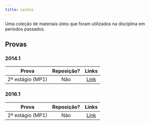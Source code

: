 ```yaml
---
title: Leites
---
```


Uma coleção de materiais úteis que foram utilizados na disciplina em períodos passados.

## Provas

### 2014.1
**Prova** | **Reposição?** | **Links**  |
:---: | :---:| :---: |
2º estágio (MP1) | Não | [Link](https://drive.google.com/open?id=1cgl_1kbcUgnqAryOr_YS8Ek7E85nysEe) |

### 2016.1
**Prova** | **Reposição?** | **Links**  |
:---: | :---:| :---: |
2º estágio (MP1) | Não | [Link](https://drive.google.com/open?id=1zvB_X6zCef8U_U4J55pezIO1JcF_wCoy) |